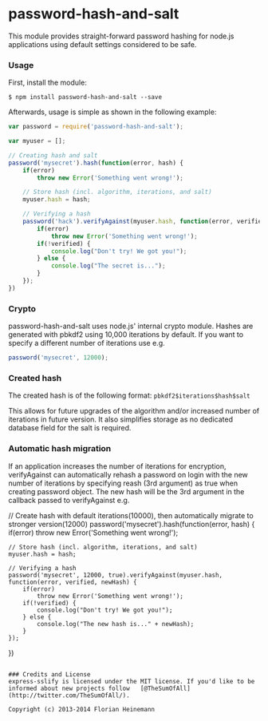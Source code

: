 password-hash-and-salt
======================

This module provides straight-forward password hashing for node.js applications using default settings considered to be safe.

### Usage

First, install the module:

`$ npm install password-hash-and-salt --save`

Afterwards, usage is simple as shown in the following example:
```javascript
var password = require('password-hash-and-salt');

var myuser = [];

// Creating hash and salt
password('mysecret').hash(function(error, hash) {
	if(error)
		throw new Error('Something went wrong!');

	// Store hash (incl. algorithm, iterations, and salt)
	myuser.hash = hash;

	// Verifying a hash
	password('hack').verifyAgainst(myuser.hash, function(error, verified) {
		if(error)
			throw new Error('Something went wrong!');
		if(!verified) {
			console.log("Don't try! We got you!");
		} else {
			console.log("The secret is...");
		}
	});
})

```

### Crypto
password-hash-and-salt uses node.js' internal crypto module. Hashes are generated with pbkdf2 using 10,000 iterations by default.  If you want to specify a different number of iterations use e.g.

```javascript
password('mysecret', 12000);
```


### Created hash
The created hash is of the following format:
`pbkdf2$iterations$hash$salt`

This allows for future upgrades of the algorithm and/or increased number of iterations in future version. It also simplifies storage as no dedicated database field for the salt is required.

### Automatic hash migration

If an application increases the number of iterations for encryption, verifyAgainst can automatically rehash a password on login with the new number of iterations by specifying reash (3rd argument) as true when creating password object.  The new hash will be the 3rd argument in the callback passed to verifyAgainst e.g.

// Create hash with default iterations(10000), then automatically migrate to stronger version(12000)
password('mysecret').hash(function(error, hash) {
	if(error)
		throw new Error('Something went wrong!');

	// Store hash (incl. algorithm, iterations, and salt)
	myuser.hash = hash;

	// Verifying a hash
	password('mysecret', 12000, true).verifyAgainst(myuser.hash, function(error, verified, newHash) {
		if(error)
			throw new Error('Something went wrong!');
		if(!verified) {
			console.log("Don't try! We got you!");
		} else {
			console.log("The new hash is..." + newHash);
		}
	});
})

```

### Credits and License
express-sslify is licensed under the MIT license. If you'd like to be informed about new projects follow   [@TheSumOfAll](http://twitter.com/TheSumOfAll/).

Copyright (c) 2013-2014 Florian Heinemann
